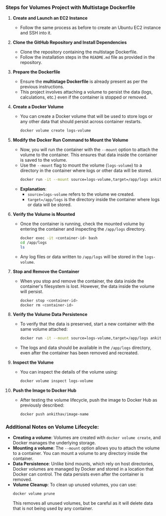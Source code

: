 ### Steps for Volumes Project with Multistage Dockerfile

1. **Create and Launch an EC2 Instance**
   - Follow the same process as before to create an Ubuntu EC2 instance and SSH into it.

2. **Clone the GitHub Repository and Install Dependencies**
   - Clone the repository containing the multistage Dockerfile.
   - Follow the installation steps in the `README.md` file as provided in the repository.

3. **Prepare the Dockerfile**
   - Ensure the **multistage Dockerfile** is already present as per the previous instructions.
   - This project involves attaching a volume to persist the data (logs, calculations, etc.) even if the container is stopped or removed.

4. **Create a Docker Volume**
   - You can create a Docker volume that will be used to store logs or any other data that should persist across container restarts.
     ```bash
     docker volume create logs-volume
     ```

5. **Modify the Docker Run Command to Mount the Volume**
   - Now, you will run the container with the `--mount` option to attach the volume to the container. This ensures that data inside the container is saved to the volume.
   - Use the `--mount` flag to mount the volume (`logs-volume`) to a directory in the container where logs or other data will be stored.
     ```bash
     docker run -it --mount source=logs-volume,target=/app/logs ankithav/image-name
     ```
   - **Explanation**: 
     - `source=logs-volume` refers to the volume we created.
     - `target=/app/logs` is the directory inside the container where logs or data will be stored.

6. **Verify the Volume is Mounted**
   - Once the container is running, check the mounted volume by entering the container and inspecting the `/app/logs` directory.
     ```bash
     docker exec -it <container-id> bash
     cd /app/logs
     ls
     ```
   - Any log files or data written to `/app/logs` will be stored in the `logs-volume`.

7. **Stop and Remove the Container**
   - When you stop and remove the container, the data inside the container's filesystem is lost. However, the data inside the volume will persist.
     ```bash
     docker stop <container-id>
     docker rm <container-id>
     ```

8. **Verify the Volume Data Persistence**
   - To verify that the data is preserved, start a new container with the same volume attached:
     ```bash
     docker run -it --mount source=logs-volume,target=/app/logs ankithav/image-name
     ```
   - The logs and data should be available in the `/app/logs` directory, even after the container has been removed and recreated.

9. **Inspect the Volume**
   - You can inspect the details of the volume using:
     ```bash
     docker volume inspect logs-volume
     ```

10. **Push the Image to Docker Hub**
    - After testing the volume lifecycle, push the image to Docker Hub as previously described:
      ```bash
      docker push ankithav/image-name
      ```

### Additional Notes on Volume Lifecycle:
- **Creating a volume**: Volumes are created with `docker volume create`, and Docker manages the underlying storage.
- **Mounting a volume**: The `--mount` option allows you to attach the volume to a container. You can mount a volume to any directory inside the container.
- **Data Persistence**: Unlike bind mounts, which rely on host directories, Docker volumes are managed by Docker and stored in a location that Docker can control. The data persists even after the container is removed.
- **Volume Cleanup**: To clean up unused volumes, you can use:
  ```bash
  docker volume prune
  ```
  This removes all unused volumes, but be careful as it will delete data that is not being used by any container.

